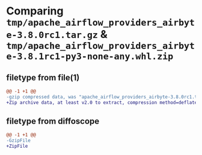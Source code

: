 # Comparing `tmp/apache_airflow_providers_airbyte-3.8.0rc1.tar.gz` & `tmp/apache_airflow_providers_airbyte-3.8.1rc1-py3-none-any.whl.zip`

## filetype from file(1)

```diff
@@ -1 +1 @@
-gzip compressed data, was "apache_airflow_providers_airbyte-3.8.0rc1.tar", last modified: Tue Apr 30 11:07:11 2024, max compression
+Zip archive data, at least v2.0 to extract, compression method=deflate
```

## filetype from diffoscope

```diff
@@ -1 +1 @@
-GzipFile
+ZipFile
```

